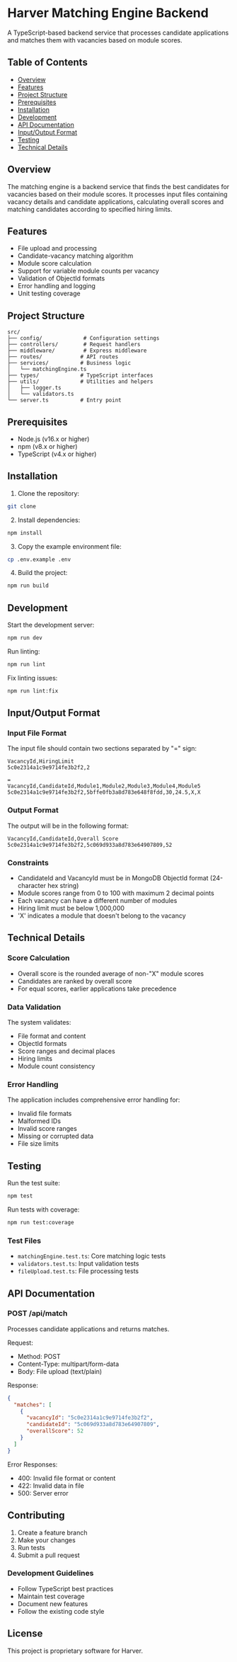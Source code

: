 # Harver Matching Engine Backend

A TypeScript-based backend service that processes candidate applications and matches them with vacancies based on module scores.

## Table of Contents
- [Overview](#overview)
- [Features](#features)
- [Project Structure](#project-structure)
- [Prerequisites](#prerequisites)
- [Installation](#installation)
- [Development](#development)
- [API Documentation](#api-documentation)
- [Input/Output Format](#inputoutput-format)
- [Testing](#testing)
- [Technical Details](#technical-details)

## Overview

The matching engine is a backend service that finds the best candidates for vacancies based on their module scores. It processes input files containing vacancy details and candidate applications, calculating overall scores and matching candidates according to specified hiring limits.

## Features

- File upload and processing
- Candidate-vacancy matching algorithm
- Module score calculation
- Support for variable module counts per vacancy
- Validation of ObjectId formats
- Error handling and logging
- Unit testing coverage

## Project Structure

```
src/
├── config/             # Configuration settings
├── controllers/        # Request handlers
├── middleware/         # Express middleware
├── routes/            # API routes
├── services/          # Business logic
│   └── matchingEngine.ts
├── types/             # TypeScript interfaces
├── utils/             # Utilities and helpers
│   ├── logger.ts
│   └── validators.ts
└── server.ts          # Entry point
```

## Prerequisites

- Node.js (v16.x or higher)
- npm (v8.x or higher)
- TypeScript (v4.x or higher)

## Installation

1. Clone the repository:
```bash
git clone 
```

2. Install dependencies:
```bash
npm install
```

3. Copy the example environment file:
```bash
cp .env.example .env
```

4. Build the project:
```bash
npm run build
```

## Development

Start the development server:
```bash
npm run dev
```

Run linting:
```bash
npm run lint
```

Fix linting issues:
```bash
npm run lint:fix
```

## Input/Output Format

### Input File Format

The input file should contain two sections separated by "=" sign:

```
VacancyId,HiringLimit
5c0e2314a1c9e9714fe3b2f2,2

=
VacancyId,CandidateId,Module1,Module2,Module3,Module4,Module5
5c0e2314a1c9e9714fe3b2f2,5bffe0fb3a8d783e648f8fdd,30,24.5,X,X
```

### Output Format

The output will be in the following format:

```
VacancyId,CandidateId,Overall Score
5c0e2314a1c9e9714fe3b2f2,5c069d933a8d783e64907809,52
```

### Constraints

- CandidateId and VacancyId must be in MongoDB ObjectId format (24-character hex string)
- Module scores range from 0 to 100 with maximum 2 decimal points
- Each vacancy can have a different number of modules
- Hiring limit must be below 1,000,000
- 'X' indicates a module that doesn't belong to the vacancy

## Technical Details

### Score Calculation

- Overall score is the rounded average of non-"X" module scores
- Candidates are ranked by overall score
- For equal scores, earlier applications take precedence

### Data Validation

The system validates:
- File format and content
- ObjectId formats
- Score ranges and decimal places
- Hiring limits
- Module count consistency

### Error Handling

The application includes comprehensive error handling for:
- Invalid file formats
- Malformed IDs
- Invalid score ranges
- Missing or corrupted data
- File size limits

## Testing

Run the test suite:
```bash
npm test
```

Run tests with coverage:
```bash
npm run test:coverage
```

### Test Files
- `matchingEngine.test.ts`: Core matching logic tests
- `validators.test.ts`: Input validation tests
- `fileUpload.test.ts`: File processing tests

## API Documentation

### POST /api/match

Processes candidate applications and returns matches.

Request:
- Method: POST
- Content-Type: multipart/form-data
- Body: File upload (text/plain)

Response:
```json
{
  "matches": [
    {
      "vacancyId": "5c0e2314a1c9e9714fe3b2f2",
      "candidateId": "5c069d933a8d783e64907809",
      "overallScore": 52
    }
  ]
}
```

Error Responses:
- 400: Invalid file format or content
- 422: Invalid data in file
- 500: Server error

## Contributing

1. Create a feature branch
2. Make your changes
3. Run tests
4. Submit a pull request

### Development Guidelines

- Follow TypeScript best practices
- Maintain test coverage
- Document new features
- Follow the existing code style

## License

This project is proprietary software for Harver.